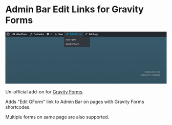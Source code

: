 # Admin Bar Edit Links for Gravity Forms

![Screenshot](https://raw.githubusercontent.com/gndev/admin-bar-edit-links-for-gravity-forms/master/banner-772x250.jpg)

Un-official add-on for [Gravity Forms](http://www.gravityforms.com/).

Adds "Edit GForm" link to Admin Bar on pages with Gravity Forms shortcodes.

Multiple forms on same page are also supported.
